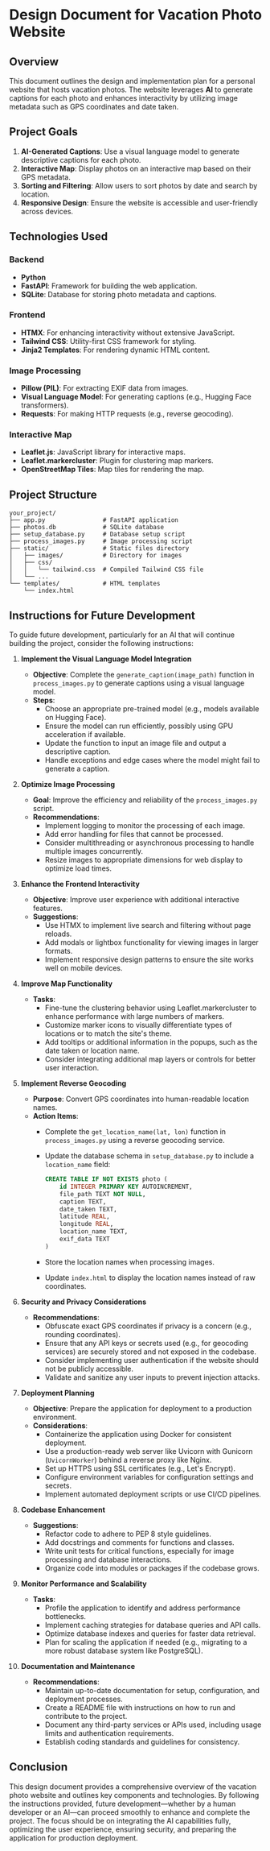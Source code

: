 <!-- Start of Selection -->
# Design Document for Vacation Photo Website

## Overview
This document outlines the design and implementation plan for a personal website that hosts vacation photos. The website leverages **AI** to generate captions for each photo and enhances interactivity by utilizing image metadata such as GPS coordinates and date taken.

## Project Goals
1. **AI-Generated Captions**: Use a visual language model to generate descriptive captions for each photo.
2. **Interactive Map**: Display photos on an interactive map based on their GPS metadata.
3. **Sorting and Filtering**: Allow users to sort photos by date and search by location.
4. **Responsive Design**: Ensure the website is accessible and user-friendly across devices.

## Technologies Used

### Backend
- **Python**
- **FastAPI**: Framework for building the web application.
- **SQLite**: Database for storing photo metadata and captions.

### Frontend
- **HTMX**: For enhancing interactivity without extensive JavaScript.
- **Tailwind CSS**: Utility-first CSS framework for styling.
- **Jinja2 Templates**: For rendering dynamic HTML content.

### Image Processing
- **Pillow (PIL)**: For extracting EXIF data from images.
- **Visual Language Model**: For generating captions (e.g., Hugging Face transformers).
- **Requests**: For making HTTP requests (e.g., reverse geocoding).

### Interactive Map
- **Leaflet.js**: JavaScript library for interactive maps.
- **Leaflet.markercluster**: Plugin for clustering map markers.
- **OpenStreetMap Tiles**: Map tiles for rendering the map.

## Project Structure

```
your_project/
├── app.py                # FastAPI application
├── photos.db             # SQLite database
├── setup_database.py     # Database setup script
├── process_images.py     # Image processing script
├── static/               # Static files directory
│   ├── images/           # Directory for images
│   ├── css/
│   │   └── tailwind.css  # Compiled Tailwind CSS file
│   └── ...
└── templates/            # HTML templates
    └── index.html
```

## Instructions for Future Development
To guide future development, particularly for an AI that will continue building the project, consider the following instructions:

1. **Implement the Visual Language Model Integration**
    - **Objective**: Complete the `generate_caption(image_path)` function in `process_images.py` to generate captions using a visual language model.
    - **Steps**:
        - Choose an appropriate pre-trained model (e.g., models available on Hugging Face).
        - Ensure the model can run efficiently, possibly using GPU acceleration if available.
        - Update the function to input an image file and output a descriptive caption.
        - Handle exceptions and edge cases where the model might fail to generate a caption.

2. **Optimize Image Processing**
    - **Goal**: Improve the efficiency and reliability of the `process_images.py` script.
    - **Recommendations**:
        - Implement logging to monitor the processing of each image.
        - Add error handling for files that cannot be processed.
        - Consider multithreading or asynchronous processing to handle multiple images concurrently.
        - Resize images to appropriate dimensions for web display to optimize load times.

3. **Enhance the Frontend Interactivity**
    - **Objective**: Improve user experience with additional interactive features.
    - **Suggestions**:
        - Use HTMX to implement live search and filtering without page reloads.
        - Add modals or lightbox functionality for viewing images in larger formats.
        - Implement responsive design patterns to ensure the site works well on mobile devices.

4. **Improve Map Functionality**
    - **Tasks**:
        - Fine-tune the clustering behavior using Leaflet.markercluster to enhance performance with large numbers of markers.
        - Customize marker icons to visually differentiate types of locations or to match the site's theme.
        - Add tooltips or additional information in the popups, such as the date taken or location name.
        - Consider integrating additional map layers or controls for better user interaction.

5. **Implement Reverse Geocoding**
    - **Purpose**: Convert GPS coordinates into human-readable location names.
    - **Action Items**:
        - Complete the `get_location_name(lat, lon)` function in `process_images.py` using a reverse geocoding service.
        - Update the database schema in `setup_database.py` to include a `location_name` field:
        
            ```sql
            CREATE TABLE IF NOT EXISTS photo (
                id INTEGER PRIMARY KEY AUTOINCREMENT,
                file_path TEXT NOT NULL,
                caption TEXT,
                date_taken TEXT,
                latitude REAL,
                longitude REAL,
                location_name TEXT,
                exif_data TEXT
            )
            ```
        
        - Store the location names when processing images.
        - Update `index.html` to display the location names instead of raw coordinates.

6. **Security and Privacy Considerations**
    - **Recommendations**:
        - Obfuscate exact GPS coordinates if privacy is a concern (e.g., rounding coordinates).
        - Ensure that any API keys or secrets used (e.g., for geocoding services) are securely stored and not exposed in the codebase.
        - Consider implementing user authentication if the website should not be publicly accessible.
        - Validate and sanitize any user inputs to prevent injection attacks.

7. **Deployment Planning**
    - **Objective**: Prepare the application for deployment to a production environment.
    - **Considerations**:
        - Containerize the application using Docker for consistent deployment.
        - Use a production-ready web server like Uvicorn with Gunicorn (`UvicornWorker`) behind a reverse proxy like Nginx.
        - Set up HTTPS using SSL certificates (e.g., Let's Encrypt).
        - Configure environment variables for configuration settings and secrets.
        - Implement automated deployment scripts or use CI/CD pipelines.

8. **Codebase Enhancement**
    - **Suggestions**:
        - Refactor code to adhere to PEP 8 style guidelines.
        - Add docstrings and comments for functions and classes.
        - Write unit tests for critical functions, especially for image processing and database interactions.
        - Organize code into modules or packages if the codebase grows.

9. **Monitor Performance and Scalability**
    - **Tasks**:
        - Profile the application to identify and address performance bottlenecks.
        - Implement caching strategies for database queries and API calls.
        - Optimize database indexes and queries for faster data retrieval.
        - Plan for scaling the application if needed (e.g., migrating to a more robust database system like PostgreSQL).

10. **Documentation and Maintenance**
    - **Recommendations**:
        - Maintain up-to-date documentation for setup, configuration, and deployment processes.
        - Create a README file with instructions on how to run and contribute to the project.
        - Document any third-party services or APIs used, including usage limits and authentication requirements.
        - Establish coding standards and guidelines for consistency.

## Conclusion
This design document provides a comprehensive overview of the vacation photo website and outlines key components and technologies. By following the instructions provided, future development—whether by a human developer or an AI—can proceed smoothly to enhance and complete the project. The focus should be on integrating the AI capabilities fully, optimizing the user experience, ensuring security, and preparing the application for production deployment.
<!-- End of Selection -->
```